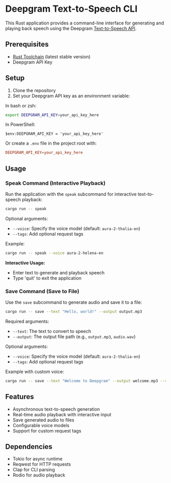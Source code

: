 # Deepgram Text-to-Speech CLI

This Rust application provides a command-line interface for generating and playing back speech using the Deepgram [Text-to-Speech API](https://developers.deepgram.com/docs/text-to-speech).

## Prerequisites

- [Rust Toolchain](https://rustup.rs) (latest stable version)
- Deepgram API Key

## Setup

1. Clone the repository
2. Set your Deepgram API key as an environment variable:

In bash or zsh:

```bash
export DEEPGRAM_API_KEY=your_api_key_here
```

In PowerShell:

```pwsh
$env:DEEPGRAM_API_KEY = 'your_api_key_here'
```

Or create a `.env` file in the project root with:

```toml
DEEPGRAM_API_KEY=your_api_key_here
```

## Usage

### Speak Command (Interactive Playback)

Run the application with the `speak` subcommand for interactive text-to-speech playback:

```bash
cargo run -- speak
```

Optional arguments:

- `--voice`: Specify the voice model (default: `aura-2-thalia-en`)
- `--tags`: Add optional request tags

Example:

```bash
cargo run -- speak --voice aura-2-helena-en
```

**Interactive Usage:**

- Enter text to generate and playback speech
- Type 'quit' to exit the application

### Save Command (Save to File)

Use the `save` subcommand to generate audio and save it to a file:

```bash
cargo run -- save --text "Hello, world!" --output output.mp3
```

Required arguments:

- `--text`: The text to convert to speech
- `--output`: The output file path (e.g., `output.mp3`, `audio.wav`)

Optional arguments:

- `--voice`: Specify the voice model (default: `aura-2-thalia-en`)
- `--tags`: Add optional request tags

Example with custom voice:

```bash
cargo run -- save --text "Welcome to Deepgram" --output welcome.mp3 --voice aura-2-thalia-en
```

## Features

- Asynchronous text-to-speech generation
- Real-time audio playback with interactive input
- Save generated audio to files
- Configurable voice models
- Support for custom request tags

## Dependencies

- Tokio for async runtime
- Reqwest for HTTP requests
- Clap for CLI parsing
- Rodio for audio playback
